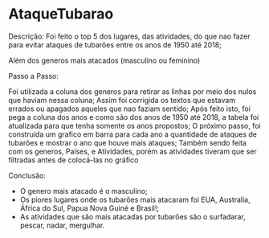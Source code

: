 # AtaqueTubarao
 
 Descrição:
 Foi feito o top 5 dos lugares, das atividades, do que nao fazer para evitar ataques de tubarões entre os anos de 1950 até 2018;<br />

 Além dos generos mais atacados (masculino ou feminino)

Passo a Passo:
 
 Foi utilizada a coluna dos generos para retirar as linhas por meio dos nulos que haviam nessa coluna;
 Assim foi corrigida os textos que estavam errados ou apagados aqueles que nao faziam sentido;
 Após feito isto, foi pega a coluna dos anos e como são dos anos de 1950 até 2018, a tabela foi atualizada para que tenha somente os anos propostos;
 O próximo passo, foi construída um grafico em barra para cada ano a quantidade de ataques de tubarões e mostrar o ano que houve mais ataques;
 Também sendo feita com os generos, Países, e Atividades, porém as atividades tiveram que ser filtradas antes de colocá-las no gráfico

Conclusão:
 - O  genero mais atacado é o masculino;
 - Os piores lugares onde os tubarões mais atacaram foi EUA, Australia, África do Sul, Papua Nova Guiné e Brasil!;
 - As atividades que são mais atacadas por tubarões são o surfadarar, pescar, nadar, mergulhar.
